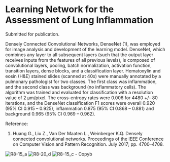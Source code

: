 # Learning Network for the Assessment of Lung Inflammation 

Submitted for publication.

Densely Connected Convolutional Networks, DenseNet (1), was employed for image analysis and development of the learning model. DenseNet, which combines any layer to all subsequent layers (such that the output layer receives inputs from the features of all previous levels), is composed of convolutional layers, pooling, batch normalization, activation function, transition layers, dense blocks, and a classification layer. 
Hematoxylin and eosin (H&E) stained slides (scanned at 40x) were manually annotated by a pulmonary pathologist for two classes. The first class was inflammation, and the second class was background (no inflammatory cells). The algorithm was trained and evaluated for classification with a resolution value of 2 μm/pixel.
The cross-entropy rates were 0.006 for 4480 +/- 80 iterations, and the DenseNet classification F1 scores were overall 0.920 (95% CI 0.915 – 0.925), inflammation 0.875 (95% CI 0.868 – 0.881) and background 0.965 (95% CI 0.969 – 0.962). 

Reference:
1.	Huang G., Liu Z., Van Der Maaten L., Weinberger K.Q. Densely connected convolutional networks. Proceedings of the IEEE Conference on Computer Vision and Pattern Recognition. July 2017; pp. 4700–4708. 

![R8-15_a](https://github.com/user-attachments/assets/d3e332ee-1afb-4208-a27e-34b0089e1baa)
![R8-20_d](https://github.com/user-attachments/assets/ebc4c7ed-92f3-4526-96a4-970d3d30ba43)
![R8-15_c - Copyb](https://github.com/user-attachments/assets/af840091-b072-4c2d-a225-7cd373c9941c)
